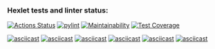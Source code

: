### Hexlet tests and linter status:
[![Actions Status](https://github.com/sat-brr/python-project-lvl3/workflows/hexlet-check/badge.svg)](https://github.com/sat-brr/python-project-lvl3/actions)
[![pylint](https://github.com/sat-brr/python-project-lvl3/actions/workflows/pylint.yml/badge.svg)](https://github.com/sat-brr/python-project-lvl3/actions/workflows/pylint.yml)
[![Maintainability](https://api.codeclimate.com/v1/badges/1d7c678c91f935340e34/maintainability)](https://codeclimate.com/github/sat-brr/python-project-lvl3/maintainability)
[![Test Coverage](https://api.codeclimate.com/v1/badges/1d7c678c91f935340e34/test_coverage)](https://codeclimate.com/github/sat-brr/python-project-lvl3/test_coverage)

[![asciicast](https://asciinema.org/a/Os4XSceCpSoqcG1PVMKxcMn09.svg)](https://asciinema.org/a/Os4XSceCpSoqcG1PVMKxcMn09)
[![asciicast](https://asciinema.org/a/NFeopmx2C30m474TypUqTMt1Z.svg)](https://asciinema.org/a/NFeopmx2C30m474TypUqTMt1Z)
[![asciicast](https://asciinema.org/a/wFRhJhJYeYchoVcLc48aOD5Xp.svg)](https://asciinema.org/a/wFRhJhJYeYchoVcLc48aOD5Xp)
[![asciicast](https://asciinema.org/a/eO9awr1HembVrq2N2TiVuepx0.svg)](https://asciinema.org/a/eO9awr1HembVrq2N2TiVuepx0)
[![asciicast](https://asciinema.org/a/8FFscjXMS9IWGoRiKBryL7Igh.svg)](https://asciinema.org/a/8FFscjXMS9IWGoRiKBryL7Igh)
[![asciicast](https://asciinema.org/a/aSNvYcObKYCXSRH1XkEZC0eDM.svg)](https://asciinema.org/a/aSNvYcObKYCXSRH1XkEZC0eDM)
